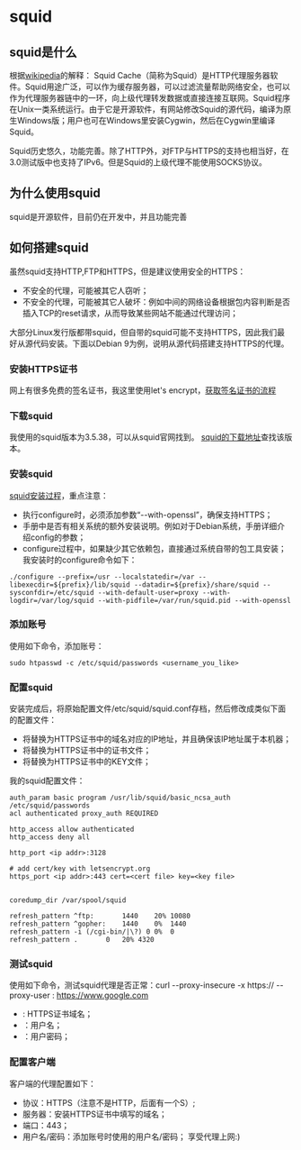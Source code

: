 # squid

## squid是什么
根据[wikipedia](https://zh.wikipedia.org/wiki/Squid_(%E8%BD%AF%E4%BB%B6))的解释：
Squid Cache（简称为Squid）是HTTP代理服务器软件。Squid用途广泛，可以作为缓存服务器，可以过滤流量帮助网络安全，也可以作为代理服务器链中的一环，向上级代理转发数据或直接连接互联网。Squid程序在Unix一类系统运行。由于它是开源软件，有网站修改Squid的源代码，编译为原生Windows版；用户也可在Windows里安装Cygwin，然后在Cygwin里编译Squid。

Squid历史悠久，功能完善。除了HTTP外，对FTP与HTTPS的支持也相当好，在3.0测试版中也支持了IPv6。但是Squid的上级代理不能使用SOCKS协议。

## 为什么使用squid
squid是开源软件，目前仍在开发中，并且功能完善

## 如何搭建squid
虽然squid支持HTTP,FTP和HTTPS，但是建议使用安全的HTTPS：
* 不安全的代理，可能被其它人窃听；
* 不安全的代理，可能被其它人破坏：例如中间的网络设备根据包内容判断是否插入TCP的reset请求，从而导致某些网站不能通过代理访问；

大部分Linux发行版都带squid，但自带的squid可能不支持HTTPS，因此我们最好从源代码安装。下面以Debian 9为例，说明从源代码搭建支持HTTPS的代理。

### 安装HTTPS证书
网上有很多免费的签名证书，我这里使用let's encrypt，[获取签名证书的流程](https://certbot.eff.org/instructions?ws=other&os=debianstretch)

### 下载squid
我使用的squid版本为3.5.38，可以从squid官网找到。
[squid的下载地址](http://www.squid-cache.org/Versions/)查找该版本。

### 安装squid
[squid安装过程](https://wiki.squid-cache.org/SquidFaq/CompilingSquid)，重点注意：
* 执行configure时，必须添加参数“--with-openssl”，确保支持HTTPS；
* 手册中是否有相关系统的额外安装说明。例如对于Debian系统，手册详细介绍config的参数；
* configure过程中，如果缺少其它依赖包，直接通过系统自带的包工具安装；
我安装时的configure命令如下：
```
./configure --prefix=/usr --localstatedir=/var --libexecdir=${prefix}/lib/squid --datadir=${prefix}/share/squid --sysconfdir=/etc/squid --with-default-user=proxy --with-logdir=/var/log/squid --with-pidfile=/var/run/squid.pid --with-openssl
```

### 添加账号
使用如下命令，添加账号：
```
sudo htpasswd -c /etc/squid/passwords <username_you_like>
```

### 配置squid
安装完成后，将原始配置文件/etc/squid/squid.conf存档，然后修改成类似下面的配置文件：
* 将<ip addr>替换为HTTPS证书中的域名对应的IP地址，并且确保该IP地址属于本机器；
* 将<cert file>替换为HTTPS证书中的证书文件；
* 将<key file>替换为HTTPS证书中的KEY文件；

我的squid配置文件：
```
auth_param basic program /usr/lib/squid/basic_ncsa_auth /etc/squid/passwords
acl authenticated proxy_auth REQUIRED

http_access allow authenticated
http_access deny all

http_port <ip addr>:3128

# add cert/key with letsencrypt.org
https_port <ip addr>:443 cert=<cert file> key=<key file>


coredump_dir /var/spool/squid

refresh_pattern ^ftp:		1440	20%	10080
refresh_pattern ^gopher:	1440	0%	1440
refresh_pattern -i (/cgi-bin/|\?) 0	0%	0
refresh_pattern .		0	20%	4320
```

### 测试squid
使用如下命令，测试squid代理是否正常：curl --proxy-insecure -x https://<proxy url> --proxy-user <username>:<password> https://www.google.com
* <proxy url>: HTTPS证书域名；
* <username>：用户名；
* <password>：用户密码；

### 配置客户端
客户端的代理配置如下：
* 协议：HTTPS（注意不是HTTP，后面有一个S）;
* 服务器：安装HTTPS证书中填写的域名；
* 端口：443；
* 用户名/密码：添加账号时使用的用户名/密码；
享受代理上网:)

